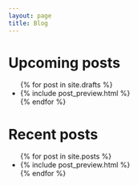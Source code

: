 ```yaml
---
layout: page
title: Blog
---
```


<div class="home">

  <h1 id="upcoming-posts" class="page-heading">Upcoming posts</h1>

  <ul class="post-list">
    {% for post in site.drafts %}
      <li class="no-style post-preview">
        {% include post_preview.html %}
      </li>
    {% endfor %}
  </ul>

  <h1 id="recent-posts" class="page-heading">Recent posts</h1>

  <ul class="post-list">
    {% for post in site.posts %}
      <li class="no-style post-preview">
        {% include post_preview.html %}
      </li>
    {% endfor %}
  </ul>
</div>
